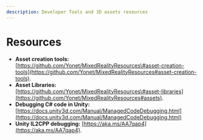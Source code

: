 ```yaml
---
description: Developer Tools and 3D assets resources
---
```


# Resources

* **Asset creation tools:** [https://github.com/Yonet/MixedRealityResources\#asset-creation-tools](https://github.com/Yonet/MixedRealityResources#asset-creation-tools).
* **Asset Libraries:** [https://github.com/Yonet/MixedRealityResources\#asset-libraries](https://github.com/Yonet/MixedRealityResources#assets).
* **Debugging C\# code in Unity:** [https://docs.unity3d.com/Manual/ManagedCodeDebugging.html](https://docs.unity3d.com/Manual/ManagedCodeDebugging.html)
* **Unity IL2CPP debugging:** [https://aka.ms/AA7qap4](https://aka.ms/AA7qap4).

